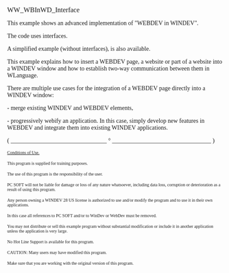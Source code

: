   
<span style="font-family:Arial sans-serif;font-size:16px;">WW\_WBInWD\_Interface</span>

  
<span style="font-family:Arial sans-serif;font-size:14px;">This example shows an advanced implementation of "WEBDEV in WINDEV".</span>

<span style="font-family:Arial sans-serif;font-size:14px;">The code uses interfaces.</span>

<span style="font-family:Arial sans-serif;font-size:14px;">A simplified example (without interfaces), is also available.</span>

  
<span style="font-family:Arial sans-serif;font-size:14px;">This example explains how to insert a WEBDEV page, a website or part of a website into a WINDEV window and how to establish two-way communication between them in WLanguage.</span>

<span style="font-family:Arial sans-serif;font-size:14px;">There are multiple use cases for the integration of a WEBDEV page directly into a WINDEV window:</span>

<span style="font-family:Arial sans-serif;font-size:14px;">- merge existing WINDEV and WEBDEV elements,</span>

<span style="font-family:Arial sans-serif;font-size:14px;">- progressively webify an application. In this case, simply develop new features in WEBDEV and integrate them into existing WINDEV applications.</span>

  
  
<span style="font-family:Arial sans-serif;font-size:14px;">( \_\_\_\_\_\_\_\_\_\_\_\_\_\_\_\_\_\_\_\_\_\_\_\_\_\_\_\_\_\_\_\_ ° \_\_\_\_\_\_\_\_\_\_\_\_\_\_\_\_\_\_\_\_\_\_\_\_\_\_\_\_\_\_\_\_\_ )</span>

  
<span style="text-decoration:underline;font-family:Arial sans-serif;font-size:10px;">Conditions of Use.</span>

<span style="font-family:Arial sans-serif;font-size:10px;">This program is supplied for training purposes.</span>

<span style="font-family:Arial sans-serif;font-size:10px;">The use of this program is the responsibility of the user. </span>

<span style="font-family:Arial sans-serif;font-size:10px;">PC SOFT will not be liable for damage or loss of any nature whatsoever, including data loss, corruption or deterioration as a result of using this program.</span>

<span style="font-family:Arial sans-serif;font-size:10px;">Any person owning a WINDEV 28 US license is authorized to use and/or modify the program and to use it in their own applications. </span>

<span style="font-family:Arial sans-serif;font-size:10px;">In this case all references to PC SOFT and/or to WinDev or WebDev must be removed.</span>

<span style="font-family:Arial sans-serif;font-size:10px;">You may not distribute or sell this example program without substantial modification or include it in another application unless the application is very large.</span>

  
<span style="font-family:Arial sans-serif;font-size:10px;">No Hot Line Support is available for this program.</span>

  
<span style="font-family:Arial sans-serif;font-size:10px;">CAUTION: Many users may have modified this program. </span>

<span style="font-family:Arial sans-serif;font-size:10px;">Make sure that you are working with the original version of this program.</span>

  
  
  
  